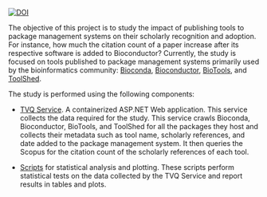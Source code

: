 [![DOI](https://zenodo.org/badge/DOI/10.5281/zenodo.4276272.svg)](https://doi.org/10.5281/zenodo.4276272)

The objective of this project is to study the impact of publishing tools to package management systems on their scholarly recognition and adoption. For instance, how much the citation count of a paper increase after its respective software is added to Bioconductor? Currently, the study is focused on tools published to package management systems primarily used by the bioinformatics community: [Bioconda](https://bioconda.github.io), [Bioconductor](https://www.bioconductor.org), [BioTools](https://github.com/bio-tools), and [ToolShed](https://toolshed.g2.bx.psu.edu). 

The study is performed using the following components: 

- [TVQ Service](https://github.com/Genometric/TVQ/tree/master/webservice/WebService). A containerized ASP.NET Web application. This service collects the data required for the study. This service crawls Bioconda, Bioconductor, BioTools, and ToolShed for all the packages they host and collects their metadata such as tool name, scholarly references, and date added to the package management system. It then queries the Scopus for the citation count of the scholarly references of each tool.

- [Scripts](https://github.com/Genometric/TVQ/tree/master/analytics) for statistical analysis and plotting. These scripts perform statistical tests on the data collected by the TVQ Service and report results in tables and plots.  
